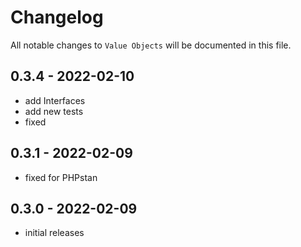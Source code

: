 # Changelog

All notable changes to `Value Objects` will be documented in this file.

## 0.3.4 - 2022-02-10

- add Interfaces
- add new tests
- fixed

## 0.3.1 - 2022-02-09

- fixed for PHPstan

## 0.3.0 - 2022-02-09

- initial releases
